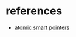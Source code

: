 # references
* [atomic smart pointers](https://www.modernescpp.com/index.php/atomic-smart-pointers/)
